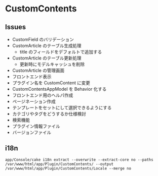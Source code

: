 # CustomContents

## Issues

- CustomField のバリデーション
- CustomArticle のテーブル生成処理
	- title のフィールドをデフォルトで追加する
- CustomArticle のテーブル更新処理
	- 更新時にモデルキャッシュを削除
- CustomArticle の管理画面
- フロントエンド表示
- プラグイン名を CustomContent に変更
- CustomContentsAppModel を Behavior 化する
- フロントエンド用のヘルパ作成
- ページネーション作成
- テンプレートをセットにして選択できるようにする
- カテゴリやタグをどうするか仕様検討
- 検索機能
- プラグイン情報ファイル
- バージョンファイル

## i18n

```
app/Console/cake i18n extract --overwrite --extract-core no --paths /var/www/html/app/Plugin/CustomContents/ --output /var/www/html/app/Plugin/CustomContents/Locale --merge no
```